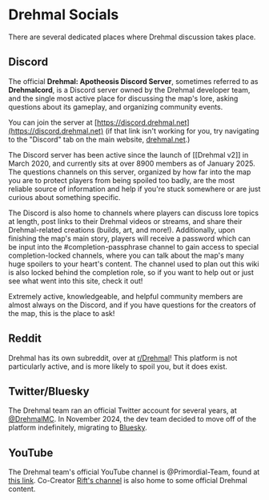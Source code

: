 # Drehmal Socials

There are several dedicated places where Drehmal discussion takes place.

## Discord

The official **Drehmal: Apotheosis Discord Server**, sometimes referred to as **Drehmalcord**, is a Discord server owned by the Drehmal developer team, and the single most active place for discussing the map's lore, asking questions about its gameplay, and organizing community events.

You can join the server at [https://discord.drehmal.net](https://discord.drehmal.net) (if that link isn't working for you, try navigating to the "Discord" tab on the main website, [drehmal.net](https://www.drehmal.net/).)

The Discord server has been active since the launch of [[Drehmal v2]] in March 2020, and currently sits at over 8900 members as of January 2025. The questions channels on this server, organized by how far into the map you are to protect players from being spoiled too badly, are the most reliable source of information and help if you're stuck somewhere or are just curious about something specific.

The Discord is also home to channels where players can discuss lore topics at length, post links to their Drehmal videos or streams, and share their Drehmal-related creations (builds, art, and more!). Additionally, upon finishing the map's main story, players will receive a password which can be input into the #completion-passphrase channel to gain access to special completion-locked channels, where you can talk about the map's many huge spoilers to your heart's content. The channel used to plan out this wiki is also locked behind the completion role, so if you want to help out or just see what went into this site, check it out!

Extremely active, knowledgeable, and helpful community members are almost always on the Discord, and if you have questions for the creators of the map, this is the place to ask!

## Reddit

Drehmal has its own subreddit, over at [r/Drehmal](https://www.reddit.com/r/Drehmal/)! This platform is not particularly active, and is more likely to spoil you, but it does exist.

## Twitter/Bluesky

The Drehmal team ran an official Twitter account for several years, at [@DrehmalMC](https://x.com/DrehmalMC). In November 2024, the dev team decided to move off of the platform indefinitely, migrating to [Bluesky](https://bsky.app/profile/drehmal.net).

## YouTube

The Drehmal team's official YouTube channel is @Primordial-Team, found at [this link](https://www.youtube.com/channel/UCBDJEctA0GmL6_g15kYvhMQ). Co-Creator [Rift's channel](https://www.youtube.com/@rift0110/videos) is also home to some official Drehmal content.